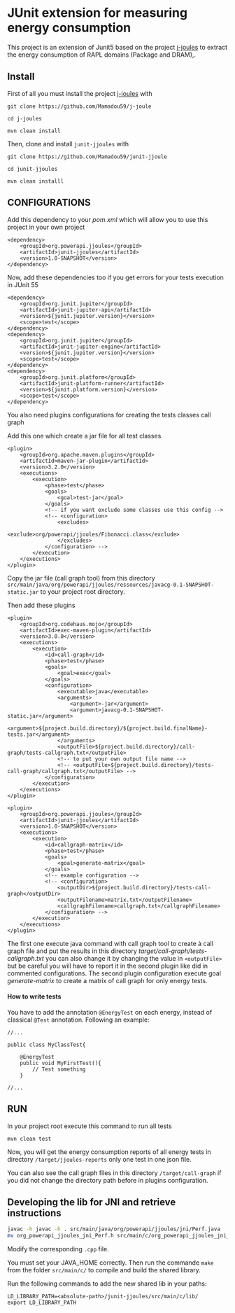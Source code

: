 # JUnit extension for measuring energy consumption

This project is an extension of Junit5 based on the project  [j-joules](https://github.com/Mamadou59/j-joules) to extract the energy consumption of RAPL domains (Package and DRAM),.

## Install

First of all you must install the project [j-joules](https://github.com/Mamadou59/j-joules) with

	git clone https://github.com/Mamadou59/j-joule
	
	cd j-joules
	
	mvn clean install
	
Then, clone and install `junit-jjoules` with

	git clone https://github.com/Mamadou59/junit-jjoule
	
	cd junit-jjoules
	
	mvn clean installl

## CONFIGURATIONS

Add this dependency to your *pom.xml* which will allow you to use this project in your own project

	<dependency>
		<groupId>org.powerapi.jjoules</groupId>
		<artifactId>junit-jjoules</artifactId>
		<version>1.0-SNAPSHOT</version>
    </dependency>

Now, add these dependencies too if you get errors for your tests execution in JUnit 55

	<dependency>
		<groupId>org.junit.jupiter</groupId>
		<artifactId>junit-jupiter-api</artifactId>
		<version>${junit.jupiter.version}</version>
		<scope>test</scope>
	</dependency>
	<dependency>
		<groupId>org.junit.jupiter</groupId>
		<artifactId>junit-jupiter-engine</artifactId>
		<version>${junit.jupiter.version}</version>
		<scope>test</scope>
	</dependency>
	<dependency>
		<groupId>org.junit.platform</groupId>
		<artifactId>junit-platform-runner</artifactId>
		<version>${junit.platform.version}</version>
		<scope>test</scope>
	</dependency>

You also need plugins configurations for creating the tests classes call graph 

Add this one which create a jar file for all test classes

	<plugin>
		<groupId>org.apache.maven.plugins</groupId>
		<artifactId>maven-jar-plugin</artifactId>
		<version>3.2.0</version>
		<executions>
			<execution>
				<phase>test</phase>
				<goals>
					<goal>test-jar</goal>
				</goals>
				<!-- if you want exclude some classes use this config -->
				<!-- <configuration> 
					<excludes> 
						<exclude>org/powerapi/jjoules/Fibonacci.class</exclude> 
					</excludes> 
				</configuration> -->
			</execution>
		</executions>
	</plugin>
	
Copy the jar file (call graph tool) from this directory `src/main/java/org/powerapi/jjoules/ressources/javacg-0.1-SNAPSHOT-static.jar` to your project root directory.

Then add these plugins

	<plugin>
		<groupId>org.codehaus.mojo</groupId>
		<artifactId>exec-maven-plugin</artifactId>
		<version>3.0.0</version>
		<executions>
			<execution>
				<id>call-graph</id>
				<phase>test</phase>
				<goals>
					<goal>exec</goal>
				</goals>
				<configuration>
					<executable>java</executable>
					<arguments>
						<argument>-jar</argument>
						<argument>javacg-0.1-SNAPSHOT-static.jar</argument>
						<argument>${project.build.directory}/${project.build.finalName}-tests.jar</argument>
					</arguments>
					<outputFile>${project.build.directory}/call-graph/tests-callgraph.txt</outputFile>
					<!-- to put your own output file name -->
					<!-- <outputFile>${project.build.directory}/tests-call-graph/callgraph.txt</outputFile> -->
				</configuration>
			</execution>
		</executions>
	</plugin>
	
	<plugin>
		<groupId>org.powerapi.jjoules</groupId>
		<artifactId>junit-jjoules</artifactId>
		<version>1.0-SNAPSHOT</version>
		<executions>
			<execution>
				<id>callgraph-matrix</id>
				<phase>test</phase>
				<goals>
					<goal>generate-matrix</goal>
				</goals>
				<!-- example configuration -->
				<!-- <configuration> 
					<outputDir>${project.build.directory}/tests-call-graph</outputDir> 
					<outputFilename>matrix.txt</outputFilename> 
					<callgraphFilename>callgraph.txt</callgraphFilename> 
				</configuration> -->
			</execution>
		</executions>
	</plugin>
	
The first one execute java command with call graph tool to create à call graph file and put the results in this directory *target/call-graph/tests-callgraph.txt* you can also change it by changing the value in `<outputFile>` but be careful you will have to report it in the second plugin like did in commented configurations. The second plugin configuration execute goal *generate-matrix* to create a matrix of call graph for only energy tests. 

#### How to write tests 

You have to add the annotation `@EnergyTest` on each energy, instead of classical `@Test` annotation.
Following an example:  

	//...
	
	public class MyClassTest{
		
		@EnergyTest
		public void MyFirstTest(){
			// Test something
		}
		
	//...

## RUN

In your project root execute this command to run all tests
	
	mvn clean test

Now, you will get the energy consumption reports of all energy tests in directory `/target/jjoules-reports` only one test in one json file.

You can also see the call graph files in this directory `/target/call-graph` if you did not change the directory path before in plugins configuration.

## Developing the lib for JNI and retrieve instructions

```sh
javac -h javac -h . src/main/java/org/powerapi/jjoules/jni/Perf.java
mv org_powerapi_jjoules_jni_Perf.h src/main/c/org_powerapi_jjoules_jni_Perf.h
```

Modify the corresponding `.cpp` file. 

You must set your JAVA_HOME correctly.
Then run the commande `make` from the folder `src/main/c/` to compile and build the shared library.

Run the following commands to add the new shared lib in your paths:

```shell
LD_LIBRARY_PATH=<absolute-path>/junit-jjoules/src/main/c/lib/
export LD_LIBRARY_PATH
```
